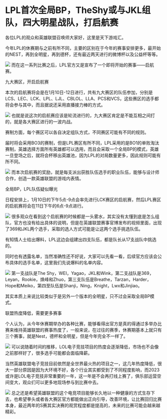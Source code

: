 # LPL首次全局BP，TheShy或与JKL组队，四大明星战队，打启航赛

各位LPL的观众和英雄联盟召唤师大家好，这里是天下游戏汇。

今年LPL的休赛期与之前有所不同，主要的区别在于今年的赛事安排更多，最开始的NEST，再到全明星，再到德杯，还有最近两天进行的微博杯以及公益杯等等。

![](https://inews.gtimg.com/news_bt/OTXRLrYaquryipHEvVbg30dnV5gl11s5tNF2ndVEn3QCQAA/1000)
而在这一系列比赛之后，LPL官方又是宣布了一个即将开始的赛事——启航赛。

九大赛区，开启启航赛

本次的启航赛将会是在1月10日-12日进行，共有九大赛区的队伍参加，分别是LCS、LEC、LCK、LPL、LJL、CBLOL、LLA、PCS和VCS，这些赛区的选手都将会参与其中，而且据说还采用直播接力棒的方式。

![](https://inews.gtimg.com/news_bt/OypMFV_J2l8loX9OMC0KDOwfmtTQbW-9k9-4Gtsf3An_IAA/1000)
也就是说这次的启航赛应该是轮流进行的，九大赛区肯定是不能互相之间打的，就是各大赛区进行的一波内战。

赛制方面，每个赛区可以各自决定组队方式，不同赛区可能有不同的规则。

届时将会采用BO3的赛制，但是LPL赛区有所不同，LPL采用的是BO1的单败淘汰赛制，英雄选择方面所有英雄都可以选用，而且会采取一个全局BP的模式，英雄一旦登场之后，就将会杯移出英雄池，因为LPL的对局数量更多，因此规则可能有所不同。

![](https://inews.gtimg.com/news_bt/OGoQif7zYbKW_eKSo14TkTnxqy8Lx1I3QRXNdbe_NIjTcAA/1000)
而本次启航赛的奖励，就是每支派出获胜队伍选手的职业队伍，能够与设计师合作，创造一款英雄联盟的游戏内表情。

全局BP，LPL队伍疑似曝光

日程安排上，1月10日的下午5点-9点会率先进行LCK赛区的启航赛，然后LPL赛区的启航赛将会在11日下午的6点-9点进行。

![](https://inews.gtimg.com/news_bt/Ol-2td_Vonpf0W-Q5n3fBzuZw7ATunO9k0gi3-ibW71YsAA/1000)
很多观众在看到这个启航赛的时候都是一头雾水，其实没有太懂到底是怎么组队，官方也没有给出具体的说明，但是在英雄联盟赛事官博发布的视频里面，出现了369和JKL两个选手，采取的选人方式可能是让这两个选手挑选队伍。

有知情人士给出爆料，LPL这边会组建出四支队伍，都是队长从17支战队中挑选的。

同时也有透露名单，当然准确性还不好说，大家可以先看一看，后续官方应该会公布具体的选手名单，这里我们先说爆料的名单内容。

![](https://inews.gtimg.com/news_bt/OwMS0N0QV79J6u5lz-t3LI7N4yT72bz_Jcg40VKPjyX2YAA/1000)
第一支战队是The
Shy，WEI，Yagao，JKL和Wink，第二支战队是369，Leyan，Rookie，焕峰和Zhuo，第三支队伍是Breathe，Tarzan，Harder，Hope和Meiko，第四至队伍是Shanji，Ning，Knight，Lwx和Jinjiao。

其实本质上来说比较类似于是另外一个版本的全明星，只不过会采取全局BP模式。

联盟热度降低，需要更多赛事

个人认为，从今年休赛期举办的各种比赛，能够看得出官方是真的得通过多举办比赛来维持英雄联盟的赛事热度了，一般来说，在过往的赛季，休赛期基本上就只有三个赛事，就是Nest，德杯和全明星，但是今年完全不一样了。

![](https://inews.gtimg.com/news_bt/OKHh2SVaS7QtlyuXz67pQJb0OgIRJErsd9i-K6a2qCP8MAA/1000)
可以说随着时间的推移，LOL电子竞技项目的热度会逐渐降低，市场也不会像之前那样好了，很多选手可能都会面临降薪。

当然英雄联盟电子竞技目前依然是全世界最火热的项目之一，这几年热度降低，很大一部分原因是因为大环境不好，各个行业其实都受到了不同程度影响，而2023或许是LOL电子竞技非常重要的一年，这一年是不会再打线上赛了，俱乐部运营空间变大，观众们可以更多地现场参与到比赛中去。

![](https://inews.gtimg.com/news_bt/OIxnJKAZU_Ti1DWynyCg5jGhbsuhp1HfdlKcq8pFonyeQAA/1000)
总之还是希望英雄联盟的这个电竞项目能够长久地以一种健康的方式生存下去，也希望拳头或者各大赛区官方都能做出正向引导，改善环境，让比赛回归比赛本身，最近两年的S赛其实决赛的观赏程度都是提高的，未来的比赛可能会越来越精彩。

